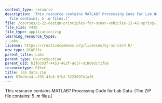 ```yaml
---
content_type: resource
description: 'This resource contains MATLAB? Processing Code for Lab Data. (The ZIP
  file contains: 5 .m files.)'
file: /courses/2-22-design-principles-for-ocean-vehicles-13-42-spring-2005/87ddbc44cf954fe89fb85223097b1af6_lab_data.zip
file_size: 4410
file_type: application/zip
learning_resource_types:
- Labs
license: https://creativecommons.org/licenses/by-nc-sa/4.0/
ocw_type: OCWFile
parent_title: Labs
parent_type: CourseSection
parent_uid: b1f6c03f-4453-462f-ac37-01809dc71f8e
resourcetype: Other
title: lab_data.zip
uid: 87ddbc44-cf95-4fe8-9fb8-5223097b1af6
---
```

This resource contains MATLAB? Processing Code for Lab Data. (The ZIP file contains: 5 .m files.)